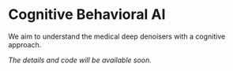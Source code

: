 # Cognitive Behavioral AI

We aim to understand the medical deep denoisers with a cognitive approach.

_The details and code will be available soon._
